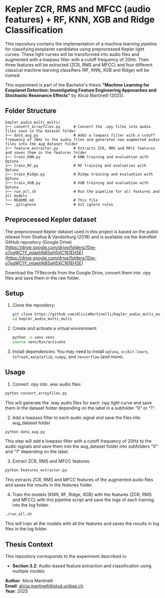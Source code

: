 # Kepler ZCR, RMS and MFCC (audio features) + RF, KNN, XGB and Ridge Classification

This repository contains the implementation of a machine learning pipeline for classifying exoplanet candidates using preprocessed Kepler light curves. These light curves will be transformed into audio files and augmented with a lowpass filter with a cutoff frequency of 20Hz. Then three features will be extracted (ZCR, RMS and MFCC) and four different classical machine learning classifiers (RF, KNN, XGB and Ridge) will be trained.

This experiment is part of the Bachelor's thesis **"Machine Learning for Exoplanet Detection: Investigating Feature Engineering Approaches and Stochastic Resonance Effects"** by Alicia Martinelli (2025).

## Folder Structure

```
kepler_audio_multi_multi/
├── convert_arrayfiles.py      # Convert the .npy files into audio files save in the dataset folder
├── data_aug.py                # Adds a lowpass filter with a cutoff frequency of 20Hz to the audio files and generates new augmented audio files into the aug_dataset folder
├── feature_extractor.py       # Extracts ZCR, RMS and MFCC features and saves them in the features folder
├── train_KNN.py               # KNN training and evaluation with Optuna
├── train_RF.py                # RF training and evaluation with Optuna
├── train_Ridge.py             # Ridge training and evaluation with Optuna
├── train_XGB.py               # XGB training and evaluation with Optuna
├── run_all.sh                 # Run the pipeline for all features and all models
└── README.md                  # This file
└── .gitignore                 # Git ignore rules
```

## Preprocessed Kepler dataset
The preprocessed Kepler dataset used in this project is based on the public release from Shallue & Vanderburg (2018) and is available via the AstroNet GitHub repository (Google Drive) [https://drive.google.com/drive/folders/1Gw-o7sgWC1Y_mlaehN85qH5XC161EHSE](https://drive.google.com/drive/folders/1Gw-o7sgWC1Y_mlaehN85qH5XC161EHSE)

Download the TFRecords from the Google Drive, convert them into .npy files and save them in the raw folder.


## Setup

1. Clone the repository:
    ```bash
    git clone https://github.com/AliciaMartinelli/kepler_audio_multi_multi.git
    cd kepler_audio_multi_multi
    ```

2. Create and activate a virtual environment:
    ```bash
    python -m venv venv
    source venv/bin/activate
    ```

3. Install dependencies:
    You may need to install `optuna`, `scikit-learn`, `tsfresh`, `matplotlib`, `numpy`, and `tensorflow` (and more).

## Usage

1. Convert .npy into .wav audio files:
```bash
python convert_arrayfiles.py
```
This will generate the .way audio files for each .npy light curve and save them in the dataset folder depending on the label in a subfolder "0" or "1".

2. Add a lowpass filter to each audio signal and save the files into aug_dataset folder
```bash
python data_aug.py
```
This step will add a lowpass filter with a cutoff frequency of 20Hz to the audio signals and save them into the aug_dataset folder into subfolders "0" and "1" depending on the label.

3. Extract ZCR, RMS and MFCC features:
```bash
python features_extractor.py
```
This extracts ZCR, RMS and MFCC features of the augmented audio files and saves the results in the features folder.

4. Train the models (KNN, RF, Ridge, XGB) with the features (ZCR, RMS and MFCC) with this pipeline script and save the logs of each training into the log folder.
```bash
./run_all.sh
```
This will train all the models with all the features and saves the results in log files in the log folder.

## Thesis Context

This repository corresponds to the experiment described in:
- **Section 3.2**: Audio-based feature extraction and classification using multiple models 


**Author**: Alicia Martinelli  
**Email**: alicia.martinelli@stud.unibas.ch  
**Year**: 2025